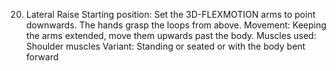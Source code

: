 20. Lateral Raise
Starting position: Set the 3D-FLEXMOTION arms to point downwards. The hands
grasp the loops from above.
Movement: Keeping the arms extended, move them upwards past the body.
Muscles used: Shoulder muscles
Variant: Standing or seated or with the body bent forward